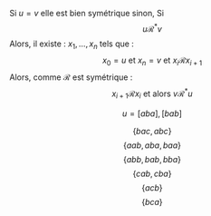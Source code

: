 Si $u=v$ elle est bien symétrique sinon, 
Si 
$$u \mathcal{R}^{*} v$$
Alors, il existe : $x_{1}, \dots, x_{n}$ tels que : 
$$x_{0} = u \text{ et } x_{n} = v \text{ et } x_{i} \mathcal{R} x_{i+1}$$
Alors, comme $\mathcal{R}$ est symétrique :
$$x_{i+1} \mathcal{R} x_{i} \text{ et alors } v \mathcal{R}^{*} u$$


$$u=[aba], [bab]$$

$$\{ bac, abc \}$$
$$\{ aab, aba, baa \}$$
$$\{ abb, bab, bba \}$$
$$\{ cab, cba \}$$
$$\{ acb \}$$
$$\{ bca \}$$
$$$$